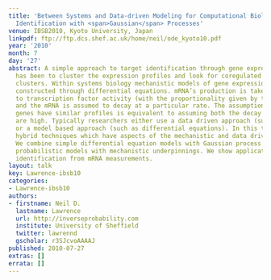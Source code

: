 ```yaml
---
title: 'Between Systems and Data-driven Modeling for Computational Biology: Target
  Identification with <span>Gaussian</span> Processes'
venue: IBSB2010, Kyoto University, Japan
linkpdf: ftp://ftp.dcs.shef.ac.uk/home/neil/ode_kyoto10.pdf
year: '2010'
month: 7
day: '27'
abstract: A simple approach to target identification through gene expression studies
  has been to cluster the expression profiles and look for coregulated genes within
  clusters. Within systems biology mechanistic models of gene expression are typically
  constructed through differential equations. mRNA’s production is taken to be proportional
  to transcription factor activity (with the proportionality given by the sensitivity)
  and the mRNA is assumed to decay at a particular rate. The assumption that coregulated
  genes have similar profiles is equivalent to assuming both the decay and the sensitivity
  are high. Typically researchers either use a data driven approach (such as clustering)
  or a model based approach (such as differential equations). In this talk we advocate
  hybrid techniques which have aspects of the mechanistic and data driven models.
  We combine simple differential equation models with Gaussian process priors to make
  probabilistic models with mechanistic underpinnings. We show applications in target
  identification from mRNA measurements.
layout: talk
key: Lawrence-ibsb10
categories:
- Lawrence-ibsb10
authors:
- firstname: Neil D.
  lastname: Lawrence
  url: http://inverseprobability.com
  institute: University of Sheffield
  twitter: lawrennd
  gscholar: r3SJcvoAAAAJ
published: 2010-07-27
extras: []
errata: []
---
```

